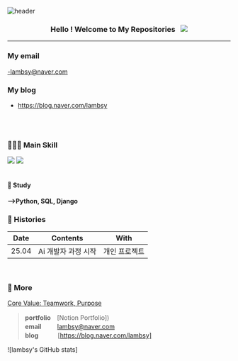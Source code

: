 ![header](https://capsule-render.vercel.app/api?type=waving&color=0:66d9e8,100:eebefa&height=350&section=header&text=erelambsy's%20GitHub&animation=twinkling&fontSize=50&fontColor=ffffff&fontAlignY=41&desc=Softwere%20learner,%20Former%20teacher&rotate=0)

<h3 align="center">
Hello !  Welcome to My Repositories &nbsp; <img src="https://hits.seeyoufarm.com/api/count/incr/badge.svg?url=https%3A%2F%2Fgithub.com%2Fsteven-yn&count_bg=%2379C83D&title_bg=%23555555&icon=&icon_color=%23E7E7E7&title=hits&edge_flat=false"/>
</h3>

---
### My email 
-lambsy@naver.com




### My blog
- https://blog.naver.com/lambsy


<br>
<br>

### 👩🏻‍💻 Main Skill 

<div>
<img src="https://www.creativefabrica.com/wp-content/uploads/2019/02/Piano-keyboard-icon-vector-by-Hoeda80-580x386.jpg"with=300 />
<img src="https://cdn-icons-png.flaticon.com/512/3010/3010898.png"with=100/>

<br>
<br>


#### 📖 Study

<h4>
-->Python, SQL, Django
<!-- <img src="https://img.shields.io/badge/swc-ffffff?style=flat-square&logo=swc&logoColor=000"/> -->
<!-- <img src="https://img.shields.io/badge/MongoDB-47A248?style=flat-square&logo=MongoDB&logoColor=fff"/> -->
<!-- <img src="https://img.shields.io/badge/three.js-000000?style=flat-square&logo=three.js&logoColor=fff"/> -->

<!--
<img src="https://img.shields.io/badge/Bun-000000?style=flat-square&logo=bun&logoColor=fff"/>
<img src="https://img.shields.io/badge/flutter-02569B?style=flat-square&logo=flutter&logoColor=fff"/>
<img src="https://img.shields.io/badge/svelte-FF3E00?style=flat-square&logo=svelte&logoColor=fff"/>
<img src="https://img.shields.io/badge/Rust-000000?style=flat-square&logo=Rust&logoColor=fff" />
</h4>
-->

### 🎥 Histories
<!-- | 25.04 | Ai 개발자 과정 시작 | 개인 프로젝트 | -->


| Date | Contents | With |
|:---:|:---:|:---:|
| 25.04 | Ai 개발자 과정 시작 | 개인 프로젝트 | 
<br>

### 🔖 More

[Core Value: Teamwork, Purpose](https://whistle.to/tendency/43ae1836-b358-43b4-85ab-b826f91dd95c)

> **portfolio**　[Notion Portfolio]) \
> **email** 　　 lambsy@naver.com \
> **blog**&nbsp;&nbsp; 　　  [https://blog.naver.com/lambsy]

![lambsy's GitHub stats]

